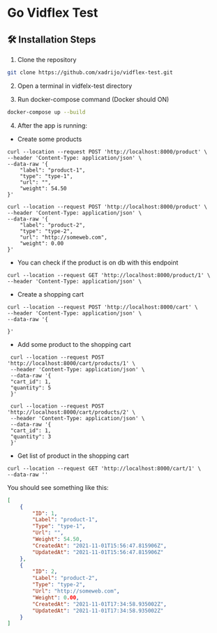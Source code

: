 Go Vidflex Test
===============

## 🛠️ Installation Steps

1. Clone the repository

```Bash
git clone https://github.com/xadrijo/vidflex-test.git
```

2. Open a terminal in vidfelx-test directory
   
3. Run docker-compose command (Docker should ON)

```Bash
docker-compose up --build
```

4. After the app is running:
- Create some products
```
curl --location --request POST 'http://localhost:8000/product' \
--header 'Content-Type: application/json' \
--data-raw '{
    "label": "product-1",
    "type": "type-1",
    "url": "",
    "weight": 54.50
}'
```
```
curl --location --request POST 'http://localhost:8000/product' \
--header 'Content-Type: application/json' \
--data-raw '{
    "label": "product-2",
    "type": "type-2",
    "url": "http://someweb.com",
    "weight": 0.00
}'
```

- You can check if the product is on db with this endpoint

```
curl --location --request GET 'http://localhost:8000/product/1' \
--header 'Content-Type: application/json' \
```

- Create a shopping cart
```
curl --location --request POST 'http://localhost:8000/cart' \
--header 'Content-Type: application/json' \
--data-raw '{

}'
```

- Add some product to the shopping cart
 ``` 
  curl --location --request POST 'http://localhost:8000/cart/products/1' \
  --header 'Content-Type: application/json' \
  --data-raw '{
  "cart_id": 1,
  "quantity": 5
  }'
```

 ``` 
  curl --location --request POST 'http://localhost:8000/cart/products/2' \
  --header 'Content-Type: application/json' \
  --data-raw '{
  "cart_id": 1,
  "quantity": 3
  }'
```

- Get list of product in the shopping cart
```
curl --location --request GET 'http://localhost:8000/cart/1' \
--data-raw ''
```

You should see something like this:
```json
[
    {
        "ID": 1,
        "Label": "product-1",
        "Type": "type-1",
        "Url": "",
        "Weight": 54.50,
        "CreatedAt": "2021-11-01T15:56:47.815906Z",
        "UpdatedAt": "2021-11-01T15:56:47.815906Z"
    },
    {
        "ID": 2,
        "Label": "product-2",
        "Type": "type-2",
        "Url": "http://someweb.com",
        "Weight": 0.00,
        "CreatedAt": "2021-11-01T17:34:58.935002Z",
        "UpdatedAt": "2021-11-01T17:34:58.935002Z"
    }
]
```



